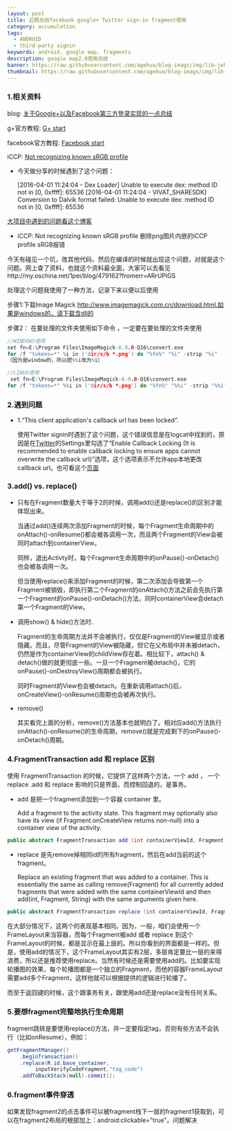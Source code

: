 ```yaml
---
layout: post
title: 近期总结facebook google+ Twitter sign-in fragment使用
category: accumulation
tags:
  - ANDROID
  - third-party signin
keywords: android, google map, fragments
description: google map2.0使用总结
banner: https://raw.githubusercontent.com/agehua/blog-imags/img/lib-jekyll/Cottages%20with%20a%20Woman%20Working%20in%20the%20Foreground.jpg
thumbnail: https://raw.githubusercontent.com/agehua/blog-imags/img/lib-jekyll/Cottages%20with%20a%20Woman%20Working%20in%20the%20Foreground.jpg
---
```



### 1.相关资料
blog: [关于Google+以及Facebook第三方登录实现的一点总结](http://www.cnblogs.com/lngg057/p/5020192.html)

g+官方教程: [G+ start](https://developers.google.com/identity/sign-in/android/start)

facebook官方教程: [Facebook start](https://developers.facebook.com/docs/android/getting-started)

iCCP: [Not recognizing known sRGB profile](http://www.bigademo.com/iccp-not-recognizing-known-srgb-profile/)

<!--more-->

- 今天做分享的时候遇到了这个问题：

    [2016-04-01 11:24:04 - Dex Loader] Unable to execute dex: method ID not in [0, 0xffff]: 65536
    [2016-04-01 11:24:04 - VIVAT_SHARESDK] Conversion to Dalvik format failed: Unable to execute dex: method ID not in [0, 0xffff]: 65536

[大项目中遇到的问题看这个博客](http://www.cnblogs.com/yaozhongxiao/p/3521428.html)

- iCCP: Not recognizing known sRGB profile 删除png图片内嵌的iCCP profile sRGB报错

今天有碰见一个坑，改其他代码，然后在编译的时候就出现这个问题，对就是这个问题。网上查了资料，也就这个资料最全面，大家可以去看见http://my.oschina.net/1pei/blog/479162?fromerr=ARrUPlGS

处理这个问题我使用了一种方法，记录下来以便以后使用

步骤1:下载Image Magick http://www.imagemagick.com.cn/download.html.如果是windows的，请下载含dll的

步骤2： 在要处理的文件夹使用如下命令 ，一定要在要处理的文件夹使用

~~~ C++
//WINDOWS使用
set fn=E:\Program Files\ImageMagick-6.9.0-Q16\convert.exe  
for /f "tokens=*" %i in ('dir/s/b *.png') do "%fn%" "%i" -strip "%i"
（因为是window的，所以把%%i改为%i）
~~~

~~~ C++
//LINUX使用
 set fn=E:\Program Files\ImageMagick-6.9.0-Q16\convert.exe  
for /f "tokens=*" %%i in ('dir/s/b *.png') do "%fn%" "%%i" -strip "%%i"
~~~

### 2.遇到问题

- 1.“This client application's callback url has been locked”.

    使用Twitter signin时遇到了这个问题，这个错误信息是在logcat中找到的，原因是在[Twitter](https://apps.twitter.com)的Settings里勾选了“Enable Callback Locking (It is recommended to enable callback locking to ensure apps cannot overwrite the callback url)”选项，这个选项表示不允许app本地更改callback url。也可看这个[页面](https://twittercommunity.com/t/callback-url-is-locked/59481)

### 3.add() vs. replace()
- 只有在Fragment数量大于等于2的时候，调用add()还是replace()的区别才能体现出来。

    当通过add()连续两次添加Fragment的时候，每个Fragment生命周期中的onAttach()-onResume()都会被各调用一次，而且两个Fragment的View会被同时attach到containerView。

    同样，退出Activty时，每个Fragment生命周期中的onPause()-onDetach()也会被各调用一次。

    但当使用replace()来添加Fragment的时候，第二次添加会导致第一个Fragment被销毁，即执行第二个Fragment的onAttach()方法之前会先执行第一个Fragment的onPause()-onDetach()方法，同时containerView会detach第一个Fragment的View。

- 调用show() & hide()方法时.

    Fragment的生命周期方法并不会被执行，仅仅是Fragment的View被显示或者​隐藏。而且，尽管Fragment的View被隐藏，但它在父布局中并未被detach，仍然是作为containerView的childView存在着。相比较下，attach() & detach()做的就更彻底一些。一旦一个Fragment被detach()，它的onPause()-onDestroyView()周期都会被执行。

    同时Fragment的View也会被detach。在重新调用attach()后，onCreateView()-onResume()周期也会被再次执行。

- remove()

    其实看完上面的分析，remove()方法基本也就明白了。相对应add()方法执行onAttach()-onResume()的生命周期，remove()就是完成剩下的onPause()-onDetach()周期。


### 4.FragmentTransaction add 和 replace 区别
使用 FragmentTransaction 的时候，它提供了这样两个方法，一个 add ， 一个 replace .add 和 replace 影响的只是界面，而控制回退的，是事务。

- add 是把一个fragment添加到一个容器 container 里。

    Add a fragment to the activity state. This fragment may optionally also have its view (if Fragment.onCreateView returns non-null) into a container view of the activity.

~~~ Java
public abstract FragmentTransaction add (int containerViewId, Fragment fragment, String tag)
~~~


- replace 是先remove掉相同id的所有fragment，然后在add当前的这个fragment。

    Replace an existing fragment that was added to a container. This is essentially the same as calling remove(Fragment) for all currently added fragments that were added with the same containerViewId and then add(int, Fragment, String) with the same arguments given here.

~~~ Java
public abstract FragmentTransaction replace (int containerViewId, Fragment fragment, String tag)
~~~



在大部分情况下，这两个的表现基本相同。因为，一般，咱们会使用一个FrameLayout来当容器，而每个Fragment被add 或者 replace 到这个FrameLayout的时候，都是显示在最上层的。所以你看到的界面都是一样的。但是，使用add的情况下，这个FrameLayout其实有2层，多层肯定要比一层的来得浪费，所以还是推荐使用replace。当然有时候还是需要使用add的。比如要实现轮播图的效果，每个轮播图都是一个独立的Fragment，而他的容器FrameLayout需要add多个Fragment，这样他就可以根据提供的逻辑进行轮播了。

而至于返回键的时候，这个跟事务有关，跟使用add还是replace没有任何关系。

###	5.要想fragment完整地执行生命周期
fragment跳转是要使用replace()方法，并一定要指定tag，否则有些方法不会执行（比如onResume），例如：

~~~ Java
getFragmentManager()
 	.beginTransaction()
    .replace(R.id.base_container,
    	 inputVerifyCodeFragment,"tag_code")
    .addToBackStack(null).commit();
~~~

### 6.fragment事件穿透
如果发现fragment2的点击事件可以被fragment栈下一层的fragment1获取到，可以在fragment2布局的根部加上：android:clickable="true"。问题解决
